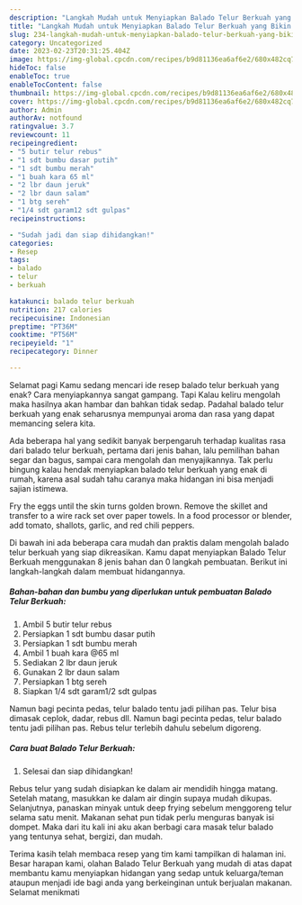 ```yaml
---
description: "Langkah Mudah untuk Menyiapkan Balado Telur Berkuah yang Bikin Ngiler, Buat Buka Puasa Bikin Ngiler"
title: "Langkah Mudah untuk Menyiapkan Balado Telur Berkuah yang Bikin Ngiler, Buat Buka Puasa Bikin Ngiler"
slug: 234-langkah-mudah-untuk-menyiapkan-balado-telur-berkuah-yang-bikin-ngiler-buat-buka-puasa-bikin-ngiler
category: Uncategorized
date: 2023-02-23T20:31:25.404Z
image: https://img-global.cpcdn.com/recipes/b9d81136ea6af6e2/680x482cq70/balado-telur-berkuah-foto-resep-utama.jpg
hideToc: false
enableToc: true
enableTocContent: false
thumbnail: https://img-global.cpcdn.com/recipes/b9d81136ea6af6e2/680x482cq70/balado-telur-berkuah-foto-resep-utama.jpg
cover: https://img-global.cpcdn.com/recipes/b9d81136ea6af6e2/680x482cq70/balado-telur-berkuah-foto-resep-utama.jpg
author: Admin
authorAv: notfound
ratingvalue: 3.7
reviewcount: 11
recipeingredient:
- "5 butir telur rebus"
- "1 sdt bumbu dasar putih"
- "1 sdt bumbu merah"
- "1 buah kara 65 ml"
- "2 lbr daun jeruk"
- "2 lbr daun salam"
- "1 btg sereh"
- "1/4 sdt garam12 sdt gulpas"
recipeinstructions:

- "Sudah jadi dan siap dihidangkan!"
categories:
- Resep
tags:
- balado
- telur
- berkuah

katakunci: balado telur berkuah 
nutrition: 217 calories
recipecuisine: Indonesian
preptime: "PT36M"
cooktime: "PT56M"
recipeyield: "1"
recipecategory: Dinner

---
```



Selamat pagi Kamu sedang mencari ide resep balado telur berkuah yang enak? Cara menyiapkannya sangat gampang. Tapi Kalau keliru mengolah maka hasilnya akan hambar dan bahkan tidak sedap. Padahal balado telur berkuah yang enak seharusnya mempunyai aroma dan rasa yang dapat memancing selera kita.


Ada beberapa hal yang sedikit banyak berpengaruh terhadap kualitas rasa dari balado telur berkuah, pertama dari jenis bahan, lalu pemilihan bahan segar dan bagus, sampai cara mengolah dan menyajikannya. Tak perlu bingung kalau hendak menyiapkan balado telur berkuah yang enak di rumah, karena asal sudah tahu caranya maka hidangan ini bisa menjadi sajian istimewa.

Fry the eggs until the skin turns golden brown. Remove the skillet and transfer to a wire rack set over paper towels. In a food processor or blender, add tomato, shallots, garlic, and red chili peppers.


Di bawah ini ada beberapa cara mudah dan praktis dalam mengolah balado telur berkuah yang siap dikreasikan. Kamu dapat menyiapkan Balado Telur Berkuah menggunakan 8 jenis bahan dan 0 langkah pembuatan. Berikut ini langkah-langkah dalam membuat hidangannya.

<!--inarticleads1-->

##### Bahan-bahan dan bumbu yang diperlukan untuk pembuatan Balado Telur Berkuah:

1. Ambil 5 butir telur rebus
1. Persiapkan 1 sdt bumbu dasar putih
1. Persiapkan 1 sdt bumbu merah
1. Ambil 1 buah kara @65 ml
1. Sediakan 2 lbr daun jeruk
1. Gunakan 2 lbr daun salam
1. Persiapkan 1 btg sereh
1. Siapkan 1/4 sdt garam1/2 sdt gulpas


Namun bagi pecinta pedas, telur balado tentu jadi pilihan pas. Telur bisa dimasak ceplok, dadar, rebus dll. Namun bagi pecinta pedas, telur balado tentu jadi pilihan pas. Rebus telur terlebih dahulu sebelum digoreng. 

<!--inarticleads2-->

##### Cara buat Balado Telur Berkuah:


1. Selesai dan siap dihidangkan!

Rebus telur yang sudah disiapkan ke dalam air mendidih hingga matang. Setelah matang, masukkan ke dalam air dingin supaya mudah dikupas. Selanjutnya, panaskan minyak untuk deep frying sebelum menggoreng telur selama satu menit. Makanan sehat pun tidak perlu menguras banyak isi dompet. Maka dari itu kali ini aku akan berbagi cara masak telur balado yang tentunya sehat, bergizi, dan mudah. 

Terima kasih telah membaca resep yang tim kami tampilkan di halaman ini. Besar harapan kami, olahan Balado Telur Berkuah yang mudah di atas dapat membantu kamu menyiapkan hidangan yang sedap untuk keluarga/teman ataupun menjadi ide bagi anda yang berkeinginan untuk berjualan makanan. Selamat menikmati
